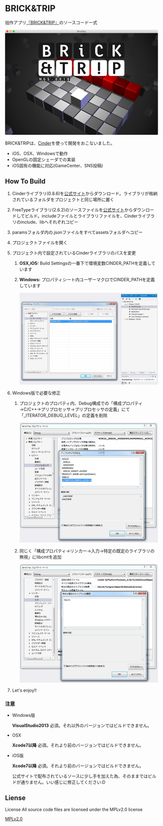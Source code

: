 # BRICK&TRIP
拙作アプリ[『BRICK&TRIP』](https://itunes.apple.com/us/app/brick-trip/id1051740912?l=ja&ls=1&mt=8)のソースコード一式

![スクリーンショット](screen_shot.jpg)

BRICK&TRIPは、[Cinder](http://libcinder.org)を使って開発をおこないました。

+ iOS、OSX、Windowsで動作
+ OpenGLの固定シェーダでの実装
+ iOS固有の機能に対応(GameCenter、SNS投稿)

## How To Build
1. Cinderライブラリ(0.8.6)を[公式サイト](http://libcinder.org)からダウンロード。ライブラリが格納されているフォルダをプロジェクトと同じ場所に置く

1. FreeTypeライブラリ(2.6.2)のソースファイルを[公式サイト](http://www.freetype.org)からダウンロードしてビルド。includeファイルとライブラリファイルを、Cinderライブラリのinclude、libへそれぞれコピー

1. paramsフォルダ内の.jsonファイルをすべてassetsフォルダへコピー

1. プロジェクトファイルを開く

1. プロジェクト内で設定されているCinderライブラリのパスを変更

   1. **OSX,iOS:** Build Settingsの一番下で環境変数CINDER_PATHを定義しています
   1. **Windows:** プロパティシート内ユーザーマクロでCINDER_PATHを定義しています
   
	  ![プロパティシート](settings_1.jpg)

1. Windows版で必要な修正

   1. プロジェクトのプロパティ内、Debug構成での「構成プロパティ→C/C++→プリプロセッサ→プリプロセッサの定義」にて「_ITERATOR_DEBUG_LEVEL」の定義を削除

      ![プリプロセッサ](settings_2.jpg)

   1. 同じく「構成プロパティ→リンカー→入力→特定の既定のライブラリの無視」にlibcmtを追加

      ![リンカーの設定](settings_3.jpg)

1. Let's enjoy!!

### 注意
+ Windows版

  **VisualStudio2013** 必須。それ以外のバージョンではビルドできません。

+ OSX

  **Xcode7以降** 必須。それより前のバージョンではビルドできません。

+ iOS版

  **Xcode7以降** 必須。それより前のバージョンではビルドできません。

  公式サイトで配布されているソースに少し手を加えた為、そのままではビルドが通りません。いい感じに修正してください:D

## Liense
License All source code files are licensed under the MPLv2.0 license

[MPLv2.0](https://www.mozilla.org/MPL/2.0/)
